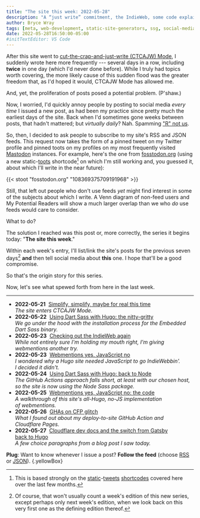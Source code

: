 ```yaml
---
title: "The site this week: 2022-05-28"
description: "A “just write” commitment, the IndieWeb, some code explainers, and Cloudflare Pages glitches."
author: Bryce Wray
tags: [meta, web-development, static-site-generators, ssg, social-media, mastodon]
date: 2022-05-28T16:50:00-05:00
#initTextEditor: VS Code
---
```


After this site went to [cut-the-crap-and-just-write (CTCAJW) Mode](/posts/2022/05/simplify-simplify-maybe-for-real-this-time/), I suddenly wrote here more frequently --- several days in a row, including **twice** in one day (which I'd never done before). While I truly had topics worth covering, the more likely cause of this sudden flood was the greater freedom that, as I'd hoped it would, CTCAJW Mode has allowed me.

And, yet, the proliferation of posts posed a potential problem. (P'shaw.)

Now, I worried, I'd quickly annoy people by posting to social media *every time* I issued a new post, as had been my practice since pretty much the earliest days of the site. Back when I'd sometimes gone weeks between posts, that hadn't mattered; but *virtually daily*? Nah. Spamming ["R" not us](https://en.wikipedia.org/wiki/Toys_%22R%22_Us).

So, then, I decided to ask people to subscribe to my site's RSS and JSON feeds. This request now takes the form of a pinned tweet on my Twitter profile and pinned toots on my profiles on my most frequently visited [Mastodon](https://joinmastodon.org) instances. For example, here's the one from [fosstodon.org](https://fosstodon.org) (using a new static-[toots](https://docs.joinmastodon.org/user/posting/) shortcode[^staticTweets] on which I'm still working and, you guessed it, about which I'll write in the near future):

[^staticTweets]: This is based strongly on the [static](/posts/2022/02/static-tweets-eleventy-hugo/)-[tweets](/posts/2022/02/static-tweets-eleventy-hugo-part-2/) [shortcodes](/posts/2022/04/static-tweets-astro/) covered here over the last few months.

{{< stoot "fosstodon.org" "108369375709191968" >}}

Still, that left out people who don't use feeds *yet* might find interest in some of the subjects about which I write. A Venn diagram of non-feed users and My Potential Readers will show a much larger overlap than we who *do* use feeds would care to consider.

What to do?

The solution I reached was this post or, more correctly, the series it begins today: "**The site this week**."

Within each week's entry, I'll list/link the site's posts for the previous seven days[^notThis] **and** then tell social media about **this** one. I hope that'll be a good compromise.

[^notThis]: Of course, that won't usually count a week's edition of this new series, except perhaps only next week's edition, when we look back on this very first one as the defining edition thereof.

So that's the origin story for this series.

Now, let's see what spewed forth from here in the last week.

---

- <span class="sansSerif"><strong class="pokey">2022-05-21</strong></span>&nbsp;&nbsp;[Simplify, simplify, maybe for real this time](/posts/2022/05/simplify-simplify-maybe-for-real-this-time/)\
*The site enters CTCAJW Mode.*
- <span class="sansSerif"><strong class="pokey">2022-05-22</strong></span>&nbsp;&nbsp;[Using Dart Sass with Hugo: the nitty-gritty](/posts/2022/05/using-dart-sass-hugo-nitty-gritty/)\
*We go under the hood with the installation process for the Embedded Dart Sass binary.*
- <span class="sansSerif"><strong class="pokey">2022-05-23</strong></span>&nbsp;&nbsp;[Checking out the IndieWeb again](/posts/2022/05/checking-out-indieweb-again/)\
*While not entirely sure I'm holding my mouth right, I'm giving webmentions another try.*
- <span class="sansSerif"><strong class="pokey">2022-05-23</strong></span>&nbsp;&nbsp;[Webmentions yes, JavaScript no](/posts/2022/05/webmentions-yes-javascript-no/)\
*I wondered why a Hugo site needed JavaScript to go IndieWebbin'. I decided it didn't.*
- <span class="sansSerif"><strong class="pokey">2022-05-24</strong></span>&nbsp;&nbsp;[Using Dart Sass with Hugo: back to Node](/posts/2022/05/using-dart-sass-hugo-back-to-node/)\
*The GitHub Actions approach falls short, at least with our chosen host, so the site is now using the Node Sass package.*
- <span class="sansSerif"><strong class="pokey">2022-05-25</strong></span>&nbsp;&nbsp;[Webmentions yes, JavaScript no: the code](/posts/2022/05/webmentions-yes-javascript-no-the-code/)\
*A walkthrough of this site's all-Hugo, no-JS implementation of webmentions.*
- <span class="sansSerif"><strong class="pokey">2022-05-26</strong></span>&nbsp;&nbsp;[GHAs on CFP glitch](/posts/2022/05/ghas-on-cfp-glitch/)\
*What I found out about my deploy-to-site GitHub Action and Cloudflare Pages.*
- <span class="sansSerif"><strong class="pokey">2022-05-27</strong></span>&nbsp;&nbsp;[Cloudflare dev docs and the switch from Gatsby back to Hugo](/posts/2022/05/cloudflare-dev-docs-hugo-gatsby/)\
*A few choice paragraphs from a blog post I saw today.*

**Plug**: Want to know whenever I issue a post? **Follow the feed** (choose [RSS](/index.xml) or [JSON](/index.json)).
{.yellowBox}

